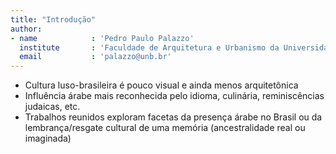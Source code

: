 ```yaml
---
title: "Introdução"
author:
- name            : 'Pedro Paulo Palazzo'
  institute       : 'Faculdade de Arquitetura e Urbanismo da Universidade de Brasília'
  email           : 'palazzo@unb.br'
---
```


- Cultura luso-brasileira é pouco visual e ainda menos arquitetônica
- Influência árabe mais reconhecida pelo idioma, culinária,
  reminiscências judaicas, etc.
- Trabalhos reunidos exploram facetas da presença árabe no Brasil ou da
  lembrança/resgate cultural de uma memória (ancestralidade real ou
  imaginada)

